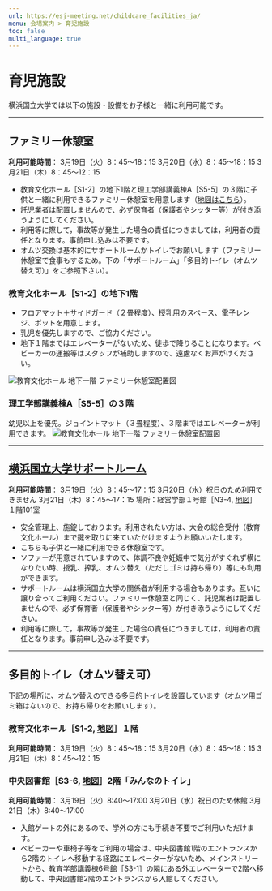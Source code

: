 ```yaml
---
url: https://esj-meeting.net/childcare_facilities_ja/
menu: 会場案内 > 育児施設
toc: false
multi_language: true
---
```


# 育児施設

横浜国立大学では以下の施設・設備をお子様と一緒に利用可能です。

-------------------------------------------------------------------------------

## ファミリー休憩室

**利用可能時間**：
3月19日（火）8：45～18：15
3月20日（水）8：45～18：15
3月21日（木）8：45～12：15

* 教育文化ホール［S1-2］の地下1階と理工学部講義棟A［S5-5］の３階に子供と一緒に利用できるファミリー休憩室を用意します（[地図はこちら](https://esj-meeting.net/wp-content/uploads/2024/03/campus_map_ja.pdf)）。
* 託児業者は配置しませんので、必ず保育者（保護者やシッター等）が付き添うようにしてください。
* 利用等に際して，事故等が発生した場合の責任につきましては，利用者の責任となります。事前申し込みは不要です。
* オムツ交換は基本的にサポートルームかトイレでお願いします（ファミリー休憩室で食事もするため。下の「サポートルーム」「多目的トイレ（オムツ替え可）」をご参照下さい）。

### 教育文化ホール［S1-2］の地下1階

* フロアマット＋サイドガード（２畳程度）、授乳用のスペース、電子レンジ、ポットを用意します。
* 乳児を優先しますので、ご協力ください。
* 地下１階まではエレベーターがないため、徒歩で降りることになります。ベビーカーの運搬等はスタッフが補助しますので、遠慮なくお声がけください。

![教育文化ホール 地下一階 ファミリー休憩室配置図](https://esj-meeting.net/wp-content/uploads/2024/02/family_lounge_1_ja.jpg)

### 理工学部講義棟A［S5-5］の３階

幼児以上を優先。ジョイントマット（３畳程度）、３階まではエレベーターが利用できます。
![教育文化ホール 地下一階 ファミリー休憩室配置図](https://esj-meeting.net/wp-content/uploads/2024/02/family_lounge_2_ja.jpg)

-------------------------------------------------------------------------------

## [横浜国立大学サポートルーム](https://diversity.ynu.ac.jp/care/childcare/supportroom/)

**利用可能時間**：
3月19日（火）8：45～17：15
3月20日（水）祝日のため利用できません
3月21日（木）8：45～17：15
場所：経営学部１号館［N3-4, [地図](https://esj-meeting.net/wp-content/uploads/2024/03/campus_map_ja.pdf)］１階101室

* 安全管理上、施錠しております。利用されたい方は、大会の総合受付（教育文化ホール）まで鍵を取りに来ていただけますようお願いいたします。
* こちらも子供と一緒に利用できる休憩室です。
* ソファーが用意されていますので、体調不良や妊娠中で気分がすぐれず横になりたい時、授乳、搾乳、オムツ替え（ただしゴミは持ち帰り）等にも利用ができます。
* サポートルームは横浜国立大学の関係者が利用する場合もあります。互いに譲り合ってご利用ください。ファミリー休憩室と同じく、託児業者は配置しませんので、必ず保育者（保護者やシッター等）が付き添うようにしてください。
* 利用等に際して，事故等が発生した場合の責任につきましては，利用者の責任となります。事前申し込みは不要です。

-------------------------------------------------------------------------------

## 多目的トイレ（オムツ替え可）

下記の場所に、オムツ替えのできる多目的トイレを設置しています（オムツ用ゴミ箱はないので、お持ち帰りをお願いします）。

### 教育文化ホール［S1-2, [地図](https://esj-meeting.net/wp-content/uploads/2024/03/campus_map_ja.pdf)］１階

**利用可能時間**：
3月19日（火）8：45～18：15
3月20日（水）8：45～18：15
3月21日（木）8：45～12：15

### 中央図書館［S3-6, [地図](https://esj-meeting.net/wp-content/uploads/2024/03/campus_map_ja.pdf)］2階「みんなのトイレ」

**利用可能時間**：
3月19日（火）8:40～17:00
3月20日（水）祝日のため休館
3月21日（木）8:40～17:00

* 入館ゲートの外にあるので、学外の方にも手続き不要でご利用いただけます。
* ベビーカーや車椅子等をご利用の場合は、中央図書館1階のエントランスから2階のトイレへ移動する経路にエレベーターがないため、メインストリートから、[教育学部講義棟6号館](https://shisetsu.ynu.ac.jp/gakugai/shisetsu/2campus/barrierfree/barrier_file/3minami.pdf)［S3-1］の隣にある外エレベーターで2階へ移動して、中央図書館2階のエントランスから入館してください。
